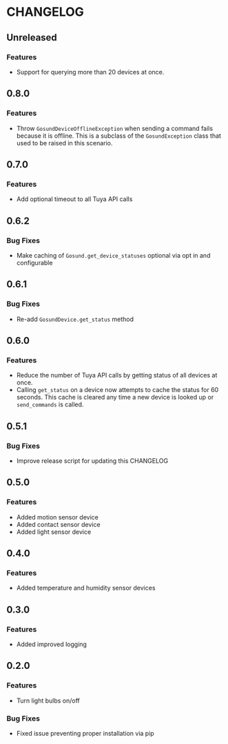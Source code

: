 # CHANGELOG

## Unreleased
### Features
+ Support for querying more than 20 devices at once.

## 0.8.0
### Features
+ Throw `GosundDeviceOfflineException` when sending a command fails because it
  is offline. This is a subclass of the `GosundException` class that used to be
  raised in this scenario.

## 0.7.0
### Features
+ Add optional timeout to all Tuya API calls

## 0.6.2
### Bug Fixes
+ Make caching of `Gosund.get_device_statuses` optional via opt in and
  configurable

## 0.6.1
### Bug Fixes
+ Re-add `GosundDevice.get_status` method

## 0.6.0
### Features
+ Reduce the number of Tuya API calls by getting status of all devices at once.
+ Calling `get_status` on a device now attempts to cache the status for 60
  seconds.  This cache is cleared any time a new device is looked up or
  `send_commands` is called.

## 0.5.1
### Bug Fixes
+ Improve release script for updating this CHANGELOG

## 0.5.0
### Features
+ Added motion sensor device
+ Added contact sensor device
+ Added light sensor device

## 0.4.0
### Features
+ Added temperature and humidity sensor devices

## 0.3.0
### Features
+ Added improved logging

## 0.2.0
### Features
+ Turn light bulbs on/off
### Bug Fixes
+ Fixed issue preventing proper installation via pip
